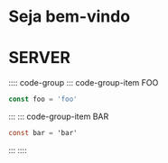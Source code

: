 # Seja bem-vindo

# SERVER

:::: code-group
::: code-group-item FOO
```js
const foo = 'foo'
```
:::
::: code-group-item BAR
```csharp
const bar = 'bar'
```
:::
::::